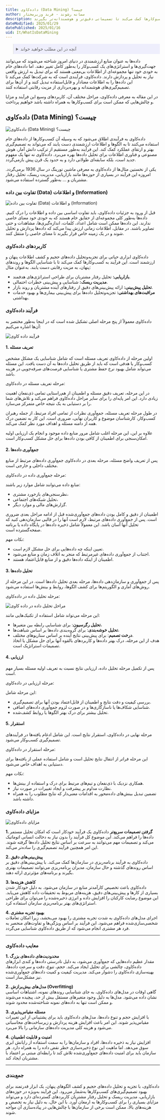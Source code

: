 ```yaml
---
title: داده‌کاوی (Data Mining) چیست؟
author: سمانه رشوند - فربد وزیرمختار
description: داده‌کاوی فرآیندی قدرتمند برای تبدیل داده‌های خام به اطلاعات ارزشمند است. این فناوری با کشف الگوها و روندهای پنهان در داده‌ها، به کسب‌وکارها کمک می‌کند تا تصمیماتی دقیق‌تر و هوشمندانه‌تر بگیرند.
dateModified: 2025/01/29
datePublished: 2025/01/16
uid: It/WhatIsDataMining
---
```

<blockquote style="background-color:#eeeefc; padding:0.5rem">

<details>
  <summary>آنچه در این مطلب خواهید خواند</summary>
  <ul>
    <li>داده‌کاوی (Data Mining) چیست؟</li>
    <li>تفاوت بین داده (Data) و اطلاعات (Information)</li>
    <li>کاربردهای داده‌کاوی</li>
    <li>فرآیند داده‌کاوی</li>
    <li>مزایای داده‌کاوی</li>
    <li>معایب داده‌کاوی</li>
  </ul>
</details>
</blockquote>

داده‌ها به عنوان منابع ارزشمندی در دنیای امروز شناخته می‌شوند که می‌توانند جهت‌گیری‌ها و استراتژی‌های یک کسب‌وکار را به‌طور کامل تغییر دهند. اما داده‌های خام به خودی خود تنها مجموعه‌ای از اطلاعات بی‌معنی هستند که برای تبدیل به ارزش واقعی نیاز به تحلیل و پردازش دارند. داده‌کاوی، فرآیندی است که به شرکت‌ها کمک می‌کند تا این داده‌ها را به اطلاعات معنادار و قابل‌استفاده تبدیل کنند و از آن‌ها برای تصمیم‌گیری‌های هوشمندانه و بهره‌برداری از مزیت رقابتی استفاده کنند.

در این مقاله به معرفی داده‌کاوی، مراحل مختلف آن، کاربردهای وسیع این فرآیند و مزایا و چالش‌هایی که ممکن است برای کسب‌وکارها به همراه داشته باشد خواهیم پرداخت.

## داده‌کاوی (Data Mining) چیست؟

![داده‌کاوی (Data Mining) چیست؟](./Images/WhatIsDataMining.webp)

داده‌کاوی به فرآیندی اطلاق می‌شود که به وسیله آن کسب‌وکارها از داده‌های خام استفاده می‌کنند تا به الگوها و اطلاعات ارزشمندی دست یابند که می‌تواند به تصمیم‌گیری بهتر و ارتقای عملکرد کمک کند. این فرآیند به‌طور مستقیم از ترکیب دانش آمار، هوش مصنوعی و فناوری اطلاعات برای تحلیل داده‌ها بهره می‌برد. داده‌کاوی نه تنها یک مفهوم جدید است، بلکه سابقه‌ای طولانی دارد و به حدود یک قرن پیش بازمی‌گردد. 

یکی از نخستین مثال‌ها از داده‌کاوی به معرفی ماشین تورینگ در سال 1936 برمی‌گردد. امروزه این فرآیند در بسیاری از حوزه‌ها مانند بازاریابی، مدیریت ریسک، تحلیل رفتار مشتریان و ... به‌طور گسترده استفاده می‌شود.

### تفاوت بین داده (Data) و اطلاعات (Information)

![تفاوت بین داده (Data) و اطلاعات (Information)](./Images/DataVsInformtion.webp)

قبل از ورود به جزئیات داده‌کاوی، باید تفاوت اساسی بین داده و اطلاعات را درک کنیم. داده‌ها به‌طور کلی مجموعه‌ای از حقایق خام هستند که به خودی خود معنای خاصی ندارند. این داده‌ها ممکن است شامل اعداد، کلمات، اندازه‌گیری‌ها، مشاهدات و حتی تصاویر باشند. در مقابل، اطلاعات زمانی ارزش پیدا می‌کند که داده‌ها پردازش و تحلیل شوند و در یک زمینه خاص قرار بگیرند تا معنای خاصی را منتقل کنند.

### کاربردهای داده‌کاوی

داده‌کاوی ابزاری حیاتی برای تجزیه‌وتحلیل داده‌های حجیم و کشف اطلاعات پنهان و ارزشمند است. این فرآیند به کسب‌وکارها کمک می‌کند تا با شناسایی الگوها و روندهای پنهان، به مزیت رقابتی دست یابند. به‌عنوان مثال:

- **بازاریابی:** تحلیل رفتار مشتریان برای طراحی استراتژی‌های هدفمند.
- **مدیریت ریسک:** شناسایی و پیش‌بینی خطرات احتمالی.
- **تحلیل پیش‌بینی:** ارائه پیش‌بینی‌های دقیق از رفتارهای آینده مشتریان و روند بازار.
- **مراقبت‌های بهداشتی:** تجزیه‌وتحلیل داده‌ها برای پیش‌بینی بیماری‌ها و بهبود خدمات بهداشتی.

### فرآیند داده‌کاوی

داده‌کاوی معمولاً از پنج مرحله اصلی تشکیل شده است که در اینجا به‌طور مختصر به آن‌ها اشاره می‌کنیم:

![فرآیند داده کاوی](./Images/DataMiningProcess.webp)

#### 1. تعریف مسئله

اولین مرحله از داده‌کاوی تعریف مسئله است که شامل شناسایی یک مشکل مشخص کسب‌وکار یا هدفی است که باید از طریق تحلیل داده‌ها به آن دست یافت. این مسئله می‌تواند شامل بهبود نرخ حفظ مشتری یا شناسایی فرصت‌های صرفه‌جویی در هزینه باشد.

مرحله تعریف مسئله در داده‌کاوی:

در این مرحله، تعریف دقیق مسئله و اطمینان از هم‌راستایی تمامی ذی‌نفعان اهمیت زیادی دارد. این امر پایه‌ای را برای سایر مراحل داده‌کاوی فراهم می‌کند و تلاش‌های شما را بر دستیابی به یک نتیجه خاص متمرکز می‌سازد.

در طول مرحله تعریف مسئله، جمع‌آوری نظرات از تمامی افراد مرتبط، از جمله رهبران کسب‌وکار، کارشناسان موضوع و کاربران نهایی، ضروری است. این کار به تضمین درک همه از دامنه مسئله و اهداف مورد نظر کمک می‌کند.

علاوه بر این، این مرحله اغلب شامل مرور منابع داده موجود و انجام یک ارزیابی اولیه امکان‌سنجی برای اطمینان از کافی بودن داده‌ها برای حل مشکل کسب‌وکار است.

#### 2. جمع‌آوری داده‌ها  

پس از تعریف واضح مسئله، مرحله بعدی در داده‌کاوی جمع‌آوری داده‌های مرتبط از منابع مختلف داخلی و خارجی است.

مرحله جمع‌آوری داده در داده‌کاوی:

منابع داده می‌توانند شامل موارد زیر باشند:  
- نظرسنجی‌های بازخورد مشتری،  
- تحلیل شبکه‌های اجتماعی،  
- گزارش‌های مالی و موارد دیگر.  

اطمینان از دقیق و کامل بودن داده‌های جمع‌آوری‌شده قبل از ادامه مراحل بعدی ضروری است. پس از جمع‌آوری داده‌های مرتبط، لازم است آنها را در قالبی سازمان‌دهی کنید که تحلیل آنها آسان باشد. این معمولاً شامل ذخیره داده‌ها در پایگاه داده یا برنامه صفحه‌گسترده است.

نکات مهم:
- تعیین اینکه چه داده‌هایی برای حل مشکل لازم است.  
- اجتناب از جمع‌آوری داده‌های غیرمرتبط که منجر به اتلاف زمان و منابع می‌شود.  
- اطمینان از اینکه داده‌ها دقیق و از منابع قابل‌اعتماد هستند.  

#### 3. تحلیل داده‌ها

پس از جمع‌آوری و سازمان‌دهی داده‌ها، مرحله بعدی تحلیل داده‌ها است. در این مرحله از روش‌های آماری و الگوریتم‌ها برای کشف الگوها، روابط و بینش‌ها استفاده می‌شود.

مرحله تحلیل داده در داده‌کاوی:

![مراحل تحلیل داده در داده کاوی](./Images/ProcessOfDataAnalysis.webp)

این مرحله می‌تواند شامل استفاده از تکنیک‌هایی مانند:  

- **تحلیل رگرسیون**: برای شناسایی رابطه بین متغیرها،  
- **تحلیل خوشه‌بندی**: برای گروه‌بندی داده‌ها بر اساس شباهت‌ها،  
- **درخت تصمیم**: برای پیش‌بینی نتایج آینده بر اساس سناریوهای مختلف.  
هدف از این مرحله، درک بهتر داده‌ها و کاربردهای بالقوه آنها برای حل مشکل یا اتخاذ تصمیمات استراتژیک است.

#### 4. ارزیابی 

پس از تکمیل مرحله تحلیل داده، ارزیابی نتایج نسبت به تعریف اولیه مسئله بسیار مهم است.

مرحله ارزیابی در داده‌کاوی:

این مرحله شامل:  
- بررسی کیفیت و دقت نتایج و اطمینان از قابل‌اعتماد بودن آنها برای تصمیم‌گیری.  
- شناسایی شکاف‌ها یا ناسازگاری‌ها و در صورت لزوم جمع‌آوری داده‌های اضافی.  
- تحلیل بیشتر برای درک بهتر الگوها یا روابط کشف‌شده.  

#### 5. استقرار

مرحله نهایی در داده‌کاوی، استقرار نتایج است. این شامل ادغام یافته‌ها در فرآیندهای تصمیم‌گیری کسب‌وکار می‌شود.

مرحله استقرار در داده‌کاوی:

این مرحله فراتر از انتقال نتایج تحلیل است و شامل استفاده عملی از یافته‌ها برای دستیابی به اهداف خاص می‌شود. 

نکات مهم:

- همکاری نزدیک با ذی‌نفعان و تیم‌های مرتبط برای درک و استفاده از بینش‌ها.  
- نظارت مداوم بر پیشرفت و ایجاد تغییرات در صورت نیاز.  
- تضمین تبدیل بینش‌های داده‌محور به اقدامات معنی‌دار که نتایج مطلوب را به همراه داشته باشد.  

### مزایای داده‌کاوی

![مزایای داده‌کاوی](./Images/BenefitsOfDataMining.webp)

**1. گرفتن تصمیمات سریع‌تر**
داده‌کاوی یک فرآیند خودکار است که امکان تحلیل مستمر داده‌ها را فراهم می‌کند. این موضوع کل فرآیند را بدون نیاز به دخالت انسانی اتوماتیک می‌کند و تصمیمات مهم می‌توانند به سرعت بر اساس نتایج تحلیل داده‌ها گرفته شوند. این امر همچنین فرآیند تصمیم‌گیری را ساده‌تر می‌کند.  

**2. پیش‌بینی‌های دقیق**  
داده‌کاوی به فرآیند برنامه‌ریزی در سازمان‌ها کمک می‌کند. با پیش‌بینی‌های دقیق بر اساس روندهای گذشته و حال سازمان، مدیران برنامه‌ریزی می‌توانند تصمیمات بهتری بگیرند و برنامه‌های مؤثرتری ارائه دهند.  

**3. کاهش هزینه‌ها**  
داده‌کاوی باعث تخصیص کارآمدتر منابع در سازمان می‌شود. به دلیل خودکار شدن بسیاری از کارها و پیش‌بینی‌های دقیق، هزینه‌های مربوط به تحقیقات داده کاهش می‌یابد. این موضوع رضایت کارکنان را افزایش داده و انرژی ذخیره‌شده را می‌توان برای طراحی استراتژی‌های بهتر برنامه‌ریزی سازمان استفاده کرد.  

**4. بهبود تجربه مشتری**  
اجرای مدل‌های داده‌کاوی به شدت تجربه مشتری را بهبود می‌بخشد، زیرا امکان تعاملات شخصی‌سازی‌شده فراهم می‌شود. این فرآیند بر اساس ویژگی‌ها و تفاوت‌های منحصر به فرد هر مشتری انجام می‌شود که از طریق داده‌کاوی شناسایی می‌گردد.  

---

### معایب داده‌کاوی

**1. محدودیت‌های داده‌های بزرگ**  
مقدار عظیم داده‌هایی که جمع‌آوری می‌شود، به دلیل نادرستی داده‌ها و کندی ابزارهای داده‌کاوی، چالشی برای تحلیل ایجاد می‌کند. حجم، تنوع، دقت و سرعت داده‌ها، بهینه‌سازی داده‌کاوی را دشوار می‌کند. مدیریت کیفیت و کمیت داده‌های جمع‌آوری‌شده نیز مشکل‌ساز است.  

**2. مدل‌های بیش‌برازش (Overfitting)**  
گاهی اوقات در مدل‌های داده‌کاوی، به جای شناسایی روندهای نمونه، اشتباهات اساسی نشان داده می‌شود. مدل‌ها به دلیل وجود متغیرهای مستقل بیش از حد، پیچیده می‌شوند و ممکن است تنها به داده‌های نمونه شناخته‌شده محدود شوند.  

**3. مسئله مقیاس‌پذیری**  
با افزایش حجم و تنوع داده‌ها، مدل‌های داده‌کاوی باید برای پشتیبانی از این تغییرات مقیاس‌پذیر شوند. این امر باعث افزایش هزینه پردازش و زیرساخت‌های محاسباتی می‌شود و هزینه کلی مدیریت داده‌های سازمانی را بالا می‌برد.  

**4. امنیت و قابلیت اطمینان**  
افزایش نیاز به ذخیره داده‌ها، افراد و سازمان‌ها را به سمت استفاده از رایانش ابری سوق می‌دهد. اما ماهیت این نوع ذخیره‌سازی خطر نقض داده را به همراه دارد. هر سازمان باید برای امنیت داده‌های جمع‌آوری‌شده تلاش کند تا رابطه‌ای مبتنی بر اعتماد با مشتریان ایجاد کند.  

---

### جمع‌بندی

داده‌کاوی، با تجزیه و تحلیل داده‌های حجیم و کشف الگوهای پنهان، یک ابزار قدرتمند برای بهبود تصمیم‌گیری‌های کسب‌وکارها به‌شمار می‌رود. این فرآیند به‌ویژه در حوزه‌های بازاریابی، مدیریت ریسک و تحلیل رفتار مشتریان کاربردهای گسترده‌ای دارد و می‌تواند مزایای بسیاری را برای کسب‌وکارها به ارمغان آورد. با این حال، به دلیل نیاز به تخصص و هزینه‌های بالا، ممکن است برخی از سازمان‌ها با چالش‌هایی در پیاده‌سازی آن مواجه شوند.